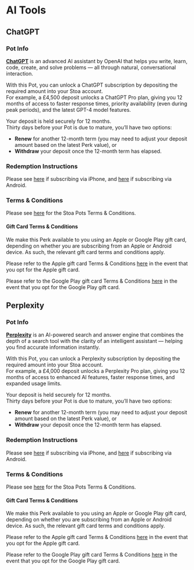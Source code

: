 # AI Tools

## ChatGPT

### Pot Info

[**ChatGPT**](https://chat.openai.com) is an advanced AI assistant by OpenAI that helps you write, learn, code, create, and solve problems — all through natural, conversational interaction.

With this Pot, you can unlock a ChatGPT subscription by depositing the required amount into your Stoa account.\
For example, a £4,500 deposit unlocks a ChatGPT Pro plan, giving you 12 months of access to faster response times, priority availability (even during peak periods), and the latest GPT-4 model features.

Your deposit is held securely for 12 months.\
Thirty days before your Pot is due to mature, you’ll have two options:

* **Renew** for another 12-month term (you may need to adjust your deposit amount based on the latest Perk value), or
* **Withdraw** your deposit once the 12-month term has elapsed.

### Redemption Instructions

Please see [here](../perk-redemption-instructions-list/ai-tools.md#chatgpt-apple-app-store) if subscribing via iPhone, and [here](../perk-redemption-instructions-list/learning.md#duolingo-google-play-store) if subscribing via Android.

### Terms & Conditions

Please see [here](https://app.stoa.money/terms-and-conditions) for the Stoa Pots Terms & Conditions.

#### Gift Card Terms & Conditions

We make this Perk available to you using an Apple or Google Play gift card, depending on whether you are subscribing from an Apple or Android device. As such, the relevant gift card terms and conditions apply.

Please refer to the Apple gift card Terms & Conditions [here](https://www.apple.com/uk/legal/internet-services/itunes/giftcards/uk/terms.html) in the event that you opt for the Apple gift card.

Please refer to the Google Play gift card Terms & Conditions [here](https://play.google/intl/en_uk/card-terms/) in the event that you opt for the Google Play gift card.

## Perplexity

### Pot Info

[**Perplexity**](https://www.perplexity.ai) is an AI-powered search and answer engine that combines the depth of a search tool with the clarity of an intelligent assistant — helping you find accurate information instantly.

With this Pot, you can unlock a Perplexity subscription by depositing the required amount into your Stoa account.\
For example, a £4,000 deposit unlocks a Perplexity Pro plan, giving you 12 months of access to enhanced AI features, faster response times, and expanded usage limits.

Your deposit is held securely for 12 months.\
Thirty days before your Pot is due to mature, you’ll have two options:

* **Renew** for another 12-month term (you may need to adjust your deposit amount based on the latest Perk value), or
* **Withdraw** your deposit once the 12-month term has elapsed.

### Redemption Instructions

Please see [here](../perk-redemption-instructions-list/ai-tools.md#perplexity-apple-app-store) if subscribing via iPhone, and [here](../perk-redemption-instructions-list/ai-tools.md#perplexity-google-play-store) if subscribing via Android.

### Terms & Conditions

Please see [here](https://app.stoa.money/terms-and-conditions) for the Stoa Pots Terms & Conditions.

#### Gift Card Terms & Conditions

We make this Perk available to you using an Apple or Google Play gift card, depending on whether you are subscribing from an Apple or Android device. As such, the relevant gift card terms and conditions apply.

Please refer to the Apple gift card Terms & Conditions [here](https://www.apple.com/uk/legal/internet-services/itunes/giftcards/uk/terms.html) in the event that you opt for the Apple gift card.

Please refer to the Google Play gift card Terms & Conditions [here](https://play.google/intl/en_uk/card-terms/) in the event that you opt for the Google Play gift card.
